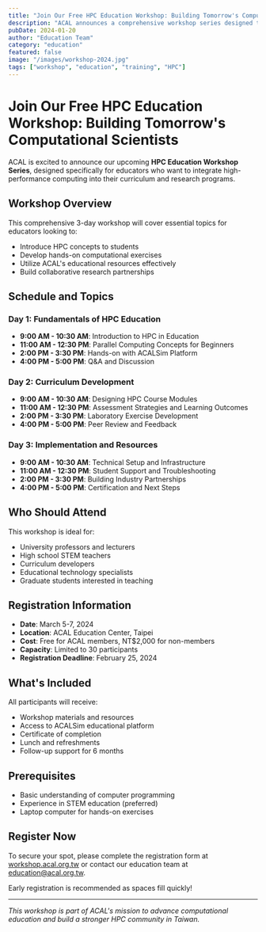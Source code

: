 ```yaml
---
title: "Join Our Free HPC Education Workshop: Building Tomorrow's Computational Scientists"
description: "ACAL announces a comprehensive workshop series designed to train educators in high-performance computing methodologies and best practices."
pubDate: 2024-01-20
author: "Education Team"
category: "education"
featured: false
image: "/images/workshop-2024.jpg"
tags: ["workshop", "education", "training", "HPC"]
---
```


# Join Our Free HPC Education Workshop: Building Tomorrow's Computational Scientists

ACAL is excited to announce our upcoming **HPC Education Workshop Series**, designed specifically for educators who want to integrate high-performance computing into their curriculum and research programs.

## Workshop Overview

This comprehensive 3-day workshop will cover essential topics for educators looking to:

- Introduce HPC concepts to students
- Develop hands-on computational exercises
- Utilize ACAL's educational resources effectively
- Build collaborative research partnerships

## Schedule and Topics

### Day 1: Fundamentals of HPC Education
- **9:00 AM - 10:30 AM**: Introduction to HPC in Education
- **11:00 AM - 12:30 PM**: Parallel Computing Concepts for Beginners
- **2:00 PM - 3:30 PM**: Hands-on with ACALSim Platform
- **4:00 PM - 5:00 PM**: Q&A and Discussion

### Day 2: Curriculum Development
- **9:00 AM - 10:30 AM**: Designing HPC Course Modules
- **11:00 AM - 12:30 PM**: Assessment Strategies and Learning Outcomes
- **2:00 PM - 3:30 PM**: Laboratory Exercise Development
- **4:00 PM - 5:00 PM**: Peer Review and Feedback

### Day 3: Implementation and Resources
- **9:00 AM - 10:30 AM**: Technical Setup and Infrastructure
- **11:00 AM - 12:30 PM**: Student Support and Troubleshooting
- **2:00 PM - 3:30 PM**: Building Industry Partnerships
- **4:00 PM - 5:00 PM**: Certification and Next Steps

## Who Should Attend

This workshop is ideal for:

- University professors and lecturers
- High school STEM teachers
- Curriculum developers
- Educational technology specialists
- Graduate students interested in teaching

## Registration Information

- **Date**: March 5-7, 2024
- **Location**: ACAL Education Center, Taipei
- **Cost**: Free for ACAL members, NT$2,000 for non-members
- **Capacity**: Limited to 30 participants
- **Registration Deadline**: February 25, 2024

## What's Included

All participants will receive:

- Workshop materials and resources
- Access to ACALSim educational platform
- Certificate of completion
- Lunch and refreshments
- Follow-up support for 6 months

## Prerequisites

- Basic understanding of computer programming
- Experience in STEM education (preferred)
- Laptop computer for hands-on exercises

## Register Now

To secure your spot, please complete the registration form at [workshop.acal.org.tw](https://workshop.acal.org.tw) or contact our education team at education@acal.org.tw.

Early registration is recommended as spaces fill quickly!

---

*This workshop is part of ACAL's mission to advance computational education and build a stronger HPC community in Taiwan.*

